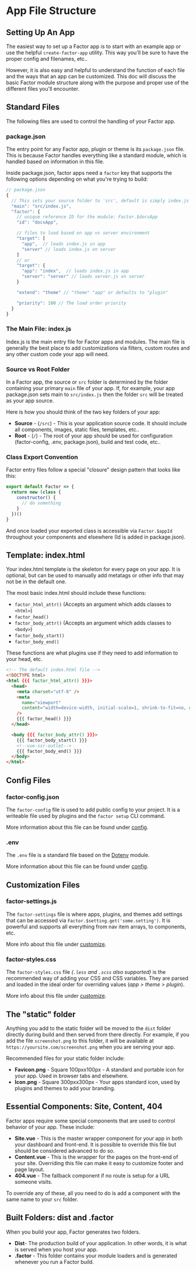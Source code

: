 # App File Structure

## Setting Up An App

The easiest way to set up a Factor app is to start with an example app or use the helpful `create-factor-app` utility. This way you'll be sure to have the proper config and filenames, etc..

However, it is also easy and helpful to understand the function of each file and the ways that an app can be customized. This doc will discuss the basic Factor module structure along with the purpose and proper use of the different files you'll encounter.

## Standard Files

The following files are used to control the handling of your Factor app.

### package.json

The entry point for any Factor app, plugin or theme is its `package.json` file. This is because Factor handles everything like a standard module, which is handled based on information in this file.

Inside package.json, factor apps need a `factor` key that supports the following options depending on what you're trying to build:

```js
// package.json
{
  // This sets your source folder to 'src', default is simply index.js
  "main": "src/index.js",
  "factor": {
    // unique reference ID for the module: Factor.$docsApp
    "id": "docsApp",

    // files to load based on app vs server environment
    "target": [
      "app",  // loads index.js in app
      "server" // loads index.js on server
    ]
    // or
    "target": {
      "app": "index",  // loads index.js in app
      "server": "server" // loads server.js on server
    }

    "extend": "theme" // "theme" "app" or defaults to "plugin"

    "priority": 100 // The load order priority
  }
}
```

### The Main File: index.js

Index.js is the main entry file for Factor apps and modules. The main file is generally the best place to add customizations via filters, custom routes and any other custom code your app will need.

### Source vs Root Folder

In a Factor app, the source or `src` folder is determined by the folder containing your primary `main` file of your app. If, for example, your app package.json sets main to `src/index.js` then the folder `src` will be treated as your app source.

Here is how you should think of the two key folders of your app:

- **Source** - (`/src`) - This is your application source code. It should include all components, images, static files, templates, etc..
- **Root** - (`/`) - The root of your app should be used for configuration (factor-config, .env, package.json), build and test code, etc..

### Class Export Convention

Factor entry files follow a special "closure" design pattern that looks like this:

```js
export default Factor => {
  return new (class {
    constructor() {
      // do something
    }
  })()
}
```

And once loaded your exported class is accessible via `Factor.$appId` throughout your components and elsewhere (Id is added in package.json).

## Template: index.html

Your index.html template is the skeleton for every page on your app. It is optional, but can be used to manually add metatags or other info that may not be in the default one.

The most basic index.html should include these functions:

- `factor_html_attr()` (Accepts an argument which adds classes to `<html>`)
- `factor_head()`
- `factor_body_attr()` (Accepts an argument which adds classes to `<body>`)
- `factor_body_start()`
- `factor_body_end()`

These functions are what plugins use if they need to add information to your head, etc.

```html
<!-- The default index.html file -->
<!DOCTYPE html>
<html {{{ factor_html_attr() }}}>
  <head>
    <meta charset="utf-8" />
    <meta
      name="viewport"
      content="width=device-width, initial-scale=1, shrink-to-fit=no, user-scalable=no"
    />
    {{{ factor_head() }}}
  </head>

  <body {{{ factor_body_attr() }}}>
    {{{ factor_body_start() }}}
    <!--vue-ssr-outlet-->
    {{{ factor_body_end() }}}
  </body>
</html>
```

## Config Files

### factor-config.json

The `factor-config` file is used to add public config to your project. It is a writeable file used by plugins and the `factor setup` CLI command.

More information about this file can be found under [config](./config).

### .env

The `.env` file is a standard file based on the [Dotenv](https://github.com/motdotla/dotenv) module.

More information about this file can be found under [config](./config).

## Customization Files

### factor-settings.js

The `factor-settings` file is where apps, plugins, and themes add settings that can be accessed via `Factor.$setting.get('some.setting')`. It is powerful and supports all everything from nav item arrays, to components, etc.

More info about this file under [customize](./customize).

### factor-styles.css

The `factor-styles.css` file _(`.less` and `.scss` also supported)_ is the recommended way of adding your CSS and CSS variables. They are parsed and loaded in the ideal order for overriding values (_app > theme > plugin_).

More info about this file under [customize](./customize).

## The "static" folder

Anything you add to the static folder will be moved to the `dist` folder directly during build and then served from there directly. For example, if you add the file `screenshot.png` to this folder, it will be available at `https://yoursite.com/screenshot.png` when you are serving your app.

Recommended files for your static folder include:

- **Favicon.png** - Square 100pxx100px - A standard and portable icon for your app. Used in browser tabs and elsewhere.
- **Icon.png** - Square 300pxx300px - Your apps standard icon, used by plugins and themes to add your branding.

## Essential Components: Site, Content, 404

Factor apps require some special components that are used to control behavior of your app. These include:

- **Site.vue** - This is the master wrapper component for your app in both your dashboard and front-end. It is possible to override this file but should be considered advanced to do so.
- **Content.vue** - This is the wrapper for the pages on the front-end of your site. Overriding this file can make it easy to customize footer and page layout.
- **404.vue** - The fallback component if no route is setup for a URL someone visits.

To override any of these, all you need to do is add a component with the same name to your `src` folder.

## Built Folders: dist and .factor

When you build your app, Factor generates two folders.

- **Dist**- The production build of your application. In other words, it is what is served when you host your app.
- **.factor** - This folder contains your module loaders and is generated whenever you run a Factor build.
